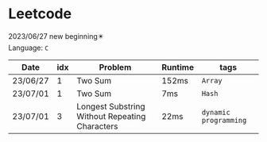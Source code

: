 # Leetcode
2023/06/27 new beginning✴️<br>
Language: `C`

|Date|idx|Problem|Runtime|tags|
|----|---|-------|-------|----|
|23/06/27|1|Two Sum|152ms|`Array`|
|23/07/01|1|Two Sum|7ms|`Hash`|
|23/07/01|3|Longest Substring Without Repeating Characters|22ms|`dynamic programming`|
